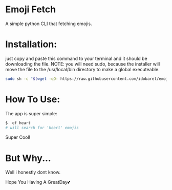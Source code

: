 # Emoji Fetch

A simple python CLI that fetching emojis. 

# Installation:
just copy and paste this command to your terminal and it should be downloading the file.
NOTE:
you will need sudo, because the installer will move the file to the /usr/local/bin directory to make a global executeable.
```bash
sudo sh -c "$(wget -qO- https://raw.githubusercontent.com/idobarel/emoji-fatch/main/install.sh)"
```


# How To Use:
The app is super simple:
```bash
$  ef heart
# will search for 'heart' emojis
```
Super Cool!

# But Why...
Well i honestly dont know.

Hope You Having A GreatDay💕
